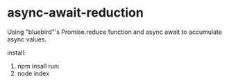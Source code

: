 # async-await-reduction
Using "bluebird"'s Promise.reduce function and async await to accumulate async values.

install:
1. npm insall
run:
2. node index